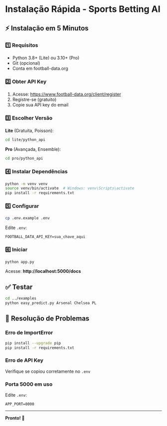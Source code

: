 # Instalação Rápida - Sports Betting AI

## ⚡ Instalação em 5 Minutos

### 1️⃣ Requisitos

- Python 3.8+ (Lite) ou 3.10+ (Pro)
- Git (opcional)
- Conta em football-data.org

### 2️⃣ Obter API Key

1. Acesse: https://www.football-data.org/client/register
2. Registre-se (gratuito)
3. Copie sua API key do email

### 3️⃣ Escolher Versão

**Lite** (Gratuita, Poisson):
```bash
cd lite/python_api
```

**Pro** (Avançada, Ensemble):
```bash
cd pro/python_api
```

### 4️⃣ Instalar Dependências

```bash
python -m venv venv
source venv/bin/activate  # Windows: venv\Scripts\activate
pip install -r requirements.txt
```

### 5️⃣ Configurar

```bash
cp .env.example .env
```

Edite `.env`:
```
FOOTBALL_DATA_API_KEY=sua_chave_aqui
```

### 6️⃣ Iniciar

```bash
python app.py
```

Acesse: **http://localhost:5000/docs**

## ✅ Testar

```bash
cd ../examples
python easy_predict.py Arsenal Chelsea PL
```

## 🔧 Resolução de Problemas

### Erro de ImportError
```bash
pip install --upgrade pip
pip install -r requirements.txt
```

### Erro de API Key
Verifique se copiou corretamente no `.env`

### Porta 5000 em uso
Edite `.env`:
```
APP_PORT=8000
```

---

**Pronto! 🎉**
